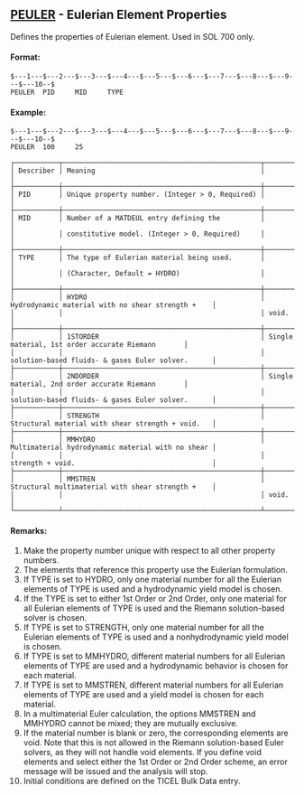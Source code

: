 ## [PEULER](https://help.hexagonmi.com/bundle/MSC_Nastran_2022.4/page/Nastran_Combined_Book/qrg/bulkp/TOC.PEULER.xhtml) - Eulerian Element Properties

Defines the properties of Eulerian element. Used in SOL 700 only.

#### Format:

```nastran
$---1---$---2---$---3---$---4---$---5---$---6---$---7---$---8---$---9---$---10--$
PEULER  PID     MID     TYPE                                                    
```

#### Example:

```nastran
$---1---$---2---$---3---$---4---$---5---$---6---$---7---$---8---$---9---$---10--$
PEULER  100     25                                                              
```

```text
┌───────────┬─────────────────────────────────────────────────┬───────────────────────────────────────────────────┐
│ Describer │ Meaning                                         │                                                   │
├───────────┼─────────────────────────────────────────────────┼───────────────────────────────────────────────────┤
│ PID       │ Unique property number. (Integer > 0, Required) │                                                   │
├───────────┼─────────────────────────────────────────────────┼───────────────────────────────────────────────────┤
│ MID       │ Number of a MATDEUL entry defining the          │                                                   │
│           │ constitutive model. (Integer > 0, Required)     │                                                   │
├───────────┼─────────────────────────────────────────────────┼───────────────────────────────────────────────────┤
│ TYPE      │ The type of Eulerian material being used.       │                                                   │
│           │ (Character, Default = HYDRO)                    │                                                   │
├───────────┼─────────────────────────────────────────────────┼───────────────────────────────────────────────────┤
│           │ HYDRO                                           │ Hydrodynamic material with no shear strength +    │
│           │                                                 │ void.                                             │
├───────────┼─────────────────────────────────────────────────┼───────────────────────────────────────────────────┤
│           │ 1STORDER                                        │ Single material, 1st order accurate Riemann       │
│           │                                                 │ solution-based fluids- & gases Euler solver.      │
├───────────┼─────────────────────────────────────────────────┼───────────────────────────────────────────────────┤
│           │ 2NDORDER                                        │ Single material, 2nd order accurate Riemann       │
│           │                                                 │ solution-based fluids- & gases Euler solver.      │
├───────────┼─────────────────────────────────────────────────┼───────────────────────────────────────────────────┤
│           │ STRENGTH                                        │ Structural material with shear strength + void.   │
├───────────┼─────────────────────────────────────────────────┼───────────────────────────────────────────────────┤
│           │ MMHYDRO                                         │ Multimaterial hydrodynamic material with no shear │
│           │                                                 │ strength + void.                                  │
├───────────┼─────────────────────────────────────────────────┼───────────────────────────────────────────────────┤
│           │ MMSTREN                                         │ Structural multimaterial with shear strength +    │
│           │                                                 │ void.                                             │
└───────────┴─────────────────────────────────────────────────┴───────────────────────────────────────────────────┘
```

#### Remarks:

1. Make the property number unique with respect to all other property numbers.
2. The elements that reference this property use the Eulerian formulation.
3. If TYPE is set to HYDRO, only one material number for all the Eulerian elements of TYPE is used and a hydrodynamic yield model is chosen.
4. If the TYPE is set to either 1st Order or 2nd Order, only one material for all Eulerian elements of TYPE is used and the Riemann solution-based solver is chosen.
5. If TYPE is set to STRENGTH, only one material number for all the Eulerian elements of TYPE is used and a nonhydrodynamic yield model is chosen.
6. If TYPE is set to MMHYDRO, different material numbers for all Eulerian elements of TYPE are used and a hydrodynamic behavior is chosen for each material.
7. If TYPE is set to MMSTREN, different material numbers for all Eulerian elements of TYPE are used and a yield model is chosen for each material.
8. In a multimaterial Euler calculation, the options MMSTREN and MMHYDRO cannot be mixed; they are mutually exclusive.
9. If the material number is blank or zero, the corresponding elements are void. Note that this is not allowed in the Riemann solution-based Euler solvers, as they will not handle void elements. If you define void elements and select either the 1st Order or 2nd Order scheme, an error message will be issued and the analysis will stop.
10. Initial conditions are defined on the TICEL Bulk Data entry.
